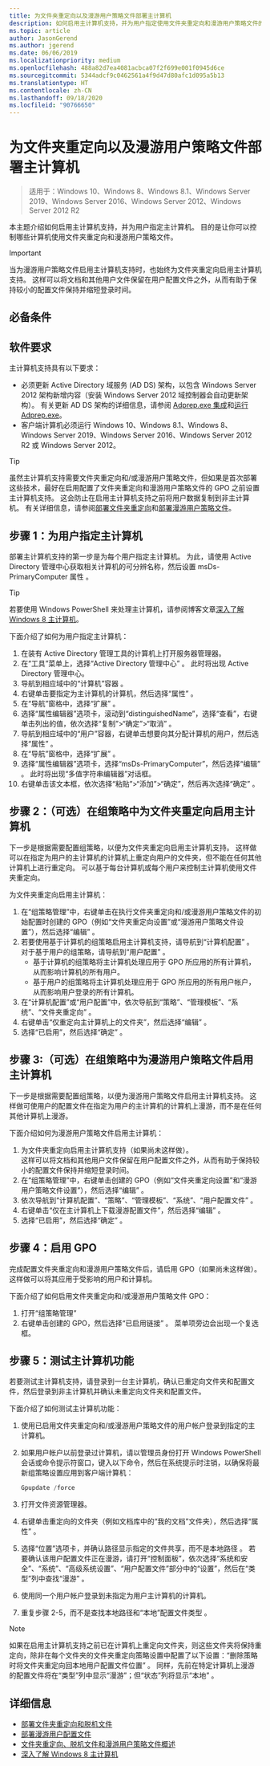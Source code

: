 ```yaml
---
title: 为文件夹重定向以及漫游用户策略文件部署主计算机
description: 如何启用主计算机支持，并为用户指定使用文件夹重定向和漫游用户策略文件的主计算机。
ms.topic: article
author: JasonGerend
ms.author: jgerend
ms.date: 06/06/2019
ms.localizationpriority: medium
ms.openlocfilehash: 488a82d7ea4081acbca07f2f699e001f0945d6ce
ms.sourcegitcommit: 5344adcf9c0462561a4f9d47d80afc1d095a5b13
ms.translationtype: HT
ms.contentlocale: zh-CN
ms.lasthandoff: 09/18/2020
ms.locfileid: "90766650"
---
```

# <a name="deploy-primary-computers-for-folder-redirection-and-roaming-user-profiles"></a>为文件夹重定向以及漫游用户策略文件部署主计算机

>适用于：Windows 10、Windows 8、Windows 8.1、Windows Server 2019、Windows Server 2016、Windows Server 2012、Windows Server 2012 R2

本主题介绍如何启用主计算机支持，并为用户指定主计算机。 目的是让你可以控制哪些计算机使用文件夹重定向和漫游用户策略文件。

> [!IMPORTANT]
> 当为漫游用户策略文件启用主计算机支持时，也始终为文件夹重定向启用主计算机支持。 这样可以将文档和其他用户文件保留在用户配置文件之外，从而有助于保持较小的配置文件保持并缩短登录时间。

## <a name="prerequisites"></a>必备条件

## <a name="software-requirements"></a>软件要求

主计算机支持具有以下要求：

- 必须更新 Active Directory 域服务 (AD DS) 架构，以包含 Windows Server 2012 架构新增内容（安装 Windows Server 2012 域控制器会自动更新架构）。 有关更新 AD DS 架构的详细信息，请参阅 [Adprep.exe 集成](</previous-versions/windows/it-pro/windows-server-2012-R2-and-2012/hh472161(v=ws.11)#adprepexe-integration>)和[运行 Adprep.exe](</previous-versions/windows/it-pro/windows-server-2008-R2-and-2008/dd464018(v=ws.10)>)。
- 客户端计算机必须运行 Windows 10、Windows 8.1、Windows 8、Windows Server 2019、Windows Server 2016、Windows Server 2012 R2 或 Windows Server 2012。

> [!TIP]
> 虽然主计算机支持需要文件夹重定向和/或漫游用户策略文件，但如果是首次部署这些技术，最好在启用配置了文件夹重定向和漫游用户策略文件的 GPO 之前设置主计算机支持。 这会防止在启用主计算机支持之前将用户数据复制到非主计算机。 有关详细信息，请参阅[部署文件夹重定向](deploy-folder-redirection.md)和[部署漫游用户策略文件](deploy-roaming-user-profiles.md)。

## <a name="step-1-designate-primary-computers-for-users"></a>步骤 1：为用户指定主计算机

部署主计算机支持的第一步是为每个用户指定主计算机。 为此，请使用 Active Directory 管理中心获取相关计算机的可分辨名称，然后设置 msDs-PrimaryComputer 属性  。

> [!TIP]
> 若要使用 Windows PowerShell 来处理主计算机，请参阅博客文章[深入了解 Windows 8 主计算机](/archive/blogs/askds/digging-a-little-deeper-into-windows-8-primary-computer)。

下面介绍了如何为用户指定主计算机：

1. 在装有 Active Directory 管理工具的计算机上打开服务器管理器。
2. 在“工具”菜单上，选择“Active Directory 管理中心”   。 此时将出现 Active Directory 管理中心。
3. 导航到相应域中的“计算机”容器  。
4. 右键单击要指定为主计算机的计算机，然后选择“属性”  。
5. 在“导航”窗格中，选择“扩展”  。
6. 选择“属性编辑器”选项卡，滚动到“distinguishedName”，选择“查看”，右键单击列出的值，依次选择“复制”>“确定”>“取消”       。
7. 导航到相应域中的“用户”容器，右键单击想要向其分配计算机的用户，然后选择“属性”   。
8. 在“导航”窗格中，选择“扩展”  。
9. 选择“属性编辑器”选项卡，选择“msDs-PrimaryComputer”，然后选择“编辑”    。 此时将出现“多值字符串编辑器”对话框。
10. 右键单击该文本框，依次选择“粘贴”>“添加”>“确定”，然后再次选择“确定”     。

## <a name="step-2-optionally-enable-primary-computers-for-folder-redirection-in-group-policy"></a>步骤 2：（可选）在组策略中为文件夹重定向启用主计算机

下一步是根据需要配置组策略，以便为文件夹重定向启用主计算机支持。 这样做可以在指定为用户的主计算机的计算机上重定向用户的文件夹，但不能在任何其他计算机上进行重定向。 可以基于每台计算机或每个用户来控制主计算机使用文件夹重定向。

为文件夹重定向启用主计算机：

1. 在“组策略管理”中，右键单击在执行文件夹重定向和/或漫游用户策略文件的初始配置时创建的 GPO（例如“文件夹重定向设置”或“漫游用户策略文件设置”），然后选择“编辑”    。
2. 若要使用基于计算机的组策略启用主计算机支持，请导航到“计算机配置”  。 对于基于用户的组策略，请导航到“用户配置”  。
    - 基于计算机的组策略将主计算机处理应用于 GPO 所应用的所有计算机，从而影响计算机的所有用户。
    - 基于用户的组策略将主计算机处理应用于 GPO 所应用的所有用户帐户，从而影响用户登录的所有计算机。
3. 在“计算机配置”或“用户配置”中，依次导航到“策略”、“管理模板”、“系统”、“文件夹重定向”       。
4. 右键单击“仅重定向主计算机上的文件夹”，然后选择“编辑”   。
5. 选择“已启用”，然后选择“确定”   。

## <a name="step-3-optionally-enable-primary-computers-for-roaming-user-profiles-in-group-policy"></a>步骤 3:（可选）在组策略中为漫游用户策略文件启用主计算机

下一步是根据需要配置组策略，以便为漫游用户策略文件启用主计算机支持。 这样做可使用户的配置文件在指定为用户的主计算机的计算机上漫游，而不是在任何其他计算机上漫游。

下面介绍如何为漫游用户策略文件启用主计算机：

1. 为文件夹重定向启用主计算机支持（如果尚未这样做）。<br>这样可以将文档和其他用户文件保留在用户配置文件之外，从而有助于保持较小的配置文件保持并缩短登录时间。
2. 在“组策略管理”中，右键单击创建的 GPO（例如“文件夹重定向设置”和“漫游用户策略文件设置”），然后选择“编辑”   。
3. 依次导航到“计算机配置”、“策略”、“管理模板”、“系统”、“用户配置文件”      。
4. 右键单击“仅在主计算机上下载漫游配置文件”，然后选择“编辑”   。
5. 选择“已启用”，然后选择“确定”   。

## <a name="step-4-enable-the-gpo"></a>步骤 4：启用 GPO

完成配置文件夹重定向和漫游用户策略文件后，请启用 GPO（如果尚未这样做）。 这样做可以将其应用于受影响的用户和计算机。

下面介绍了如何启用文件夹重定向和/或漫游用户策略文件 GPO：

1. 打开“组策略管理”
2. 右键单击创建的 GPO，然后选择“已启用链接”  。 菜单项旁边会出现一个复选框。

## <a name="step-5-test-primary-computer-function"></a>步骤 5：测试主计算机功能

若要测试主计算机支持，请登录到一台主计算机，确认已重定向文件夹和配置文件，然后登录到非主计算机并确认未重定向文件夹和配置文件。

下面介绍了如何测试主计算机功能：

1. 使用已启用文件夹重定向和/或漫游用户策略文件的用户帐户登录到指定的主计算机。
2. 如果用户帐户以前登录过计算机，请以管理员身份打开 Windows PowerShell 会话或命令提示符窗口，键入以下命令，然后在系统提示时注销，以确保将最新组策略设置应用到客户端计算机：

    ```PowerShell
    Gpupdate /force
    ```

3. 打开文件资源管理器。
1. 右键单击重定向的文件夹（例如文档库中的“我的文档”文件夹），然后选择“属性”  。
1. 选择“位置”选项卡，并确认路径显示指定的文件共享，而不是本地路径  。 若要确认该用户配置文件正在漫游，请打开“控制面板”，依次选择“系统和安全”、“系统”、“高级系统设置”、“用户配置文件”部分中的“设置”，然后在“类型”列中查找“漫游”        。
1. 使用同一个用户帐户登录到未指定为用户主计算机的计算机。
1. 重复步骤 2-5，而不是查找本地路径和“本地”配置文件类型  。

> [!NOTE]
> 如果在启用主计算机支持之前已在计算机上重定向文件夹，则这些文件夹将保持重定向，除非在每个文件夹的文件夹重定向策略设置中配置了以下设置：“删除策略时将文件夹重定向回本地用户配置文件位置”  。 同样，先前在特定计算机上漫游的配置文件将在“类型”列中显示“漫游”；但“状态”列将显示“本地”     。

## <a name="more-information"></a>详细信息

- [部署文件夹重定向和脱机文件](deploy-folder-redirection.md)
- [部署漫游用户配置文件](deploy-roaming-user-profiles.md)
- [文件夹重定向、脱机文件和漫游用户策略文件概述](folder-redirection-rup-overview.md)
- [深入了解 Windows 8 主计算机](/archive/blogs/askds/digging-a-little-deeper-into-windows-8-primary-computer)